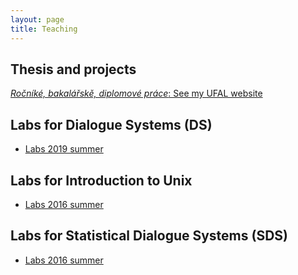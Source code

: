 ```yaml
---
layout: page
title: Teaching
---
```


## Thesis and projects
[*Ročníké, bakalářskě, diplomové práce*: See my UFAL website](https://ufal.mff.cuni.cz/ondrej-platek#projects)

## Labs for Dialogue Systems (DS)
- [Labs 2019 summer](/2019/02/18/labs-ds/)

## Labs for Introduction to Unix
- [Labs 2016 summer](/2016/02/02/labs-unix/)

## Labs for Statistical Dialogue Systems (SDS)
- [Labs 2016 summer](/2016/02/20/labs-sds/)

